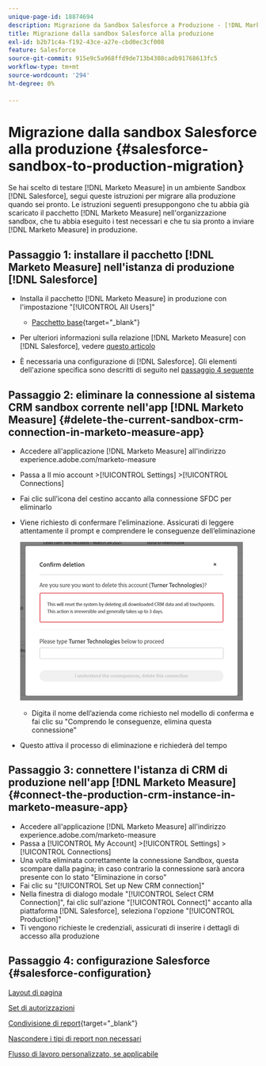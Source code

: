 ```yaml
---
unique-page-id: 18874694
description: Migrazione da Sandbox Salesforce a Produzione - [!DNL Marketo Measure]
title: Migrazione dalla sandbox Salesforce alla produzione
exl-id: b2b71c4a-f192-43ce-a27e-cbd0ec3cf008
feature: Salesforce
source-git-commit: 915e9c5a968ffd9de713b4308cadb91768613fc5
workflow-type: tm+mt
source-wordcount: '294'
ht-degree: 0%

---
```


# Migrazione dalla sandbox Salesforce alla produzione {#salesforce-sandbox-to-production-migration}

Se hai scelto di testare [!DNL Marketo Measure] in un ambiente Sandbox [!DNL Salesforce], segui queste istruzioni per migrare alla produzione quando sei pronto. Le istruzioni seguenti presuppongono che tu abbia già scaricato il pacchetto [!DNL Marketo Measure] nell&#39;organizzazione sandbox, che tu abbia eseguito i test necessari e che tu sia pronto a inviare [!DNL Marketo Measure] in produzione.

## Passaggio 1: installare il pacchetto [!DNL Marketo Measure] nell&#39;istanza di produzione [!DNL Salesforce]

* Installa il pacchetto [!DNL Marketo Measure] in produzione con l&#39;impostazione &quot;[!UICONTROL All Users]&quot;

   * [Pacchetto base](https://appexchange.salesforce.com/appxListingDetail?listingId=a0N3000000B3KLuEAN){target="_blank"}

* Per ulteriori informazioni sulla relazione [!DNL Marketo Measure] con [!DNL Salesforce], vedere [questo articolo](/help/configuration-and-setup/marketo-measure-and-salesforce/how-marketo-measure-and-salesforce-interact.md)
* È necessaria una configurazione di [!DNL Salesforce]. Gli elementi dell&#39;azione specifica sono descritti di seguito nel [passaggio 4 seguente](#salesforce-configuration)

## Passaggio 2: eliminare la connessione al sistema CRM sandbox corrente nell&#39;app [!DNL Marketo Measure] {#delete-the-current-sandbox-crm-connection-in-marketo-measure-app}

* Accedere all&#39;applicazione [!DNL Marketo Measure] all&#39;indirizzo experience.adobe.com/marketo-measure
* Passa a Il mio account >[!UICONTROL Settings] >[!UICONTROL Connections]
* Fai clic sull’icona del cestino accanto alla connessione SFDC per eliminarlo
* Viene richiesto di confermare l&#39;eliminazione. Assicurati di leggere attentamente il prompt e comprendere le conseguenze dell’eliminazione

  ![](assets/salesforce-sandbox-to-production-migration-1.png)

   * Digita il nome dell’azienda come richiesto nel modello di conferma e fai clic su &quot;Comprendo le conseguenze, elimina questa connessione&quot;
* Questo attiva il processo di eliminazione e richiederà del tempo

## Passaggio 3: connettere l&#39;istanza di CRM di produzione nell&#39;app [!DNL Marketo Measure] {#connect-the-production-crm-instance-in-marketo-measure-app}

* Accedere all&#39;applicazione [!DNL Marketo Measure] all&#39;indirizzo experience.adobe.com/marketo-measure
* Passa a [!UICONTROL My Account] >[!UICONTROL Settings] > [!UICONTROL Connections]
* Una volta eliminata correttamente la connessione Sandbox, questa scompare dalla pagina; in caso contrario la connessione sarà ancora presente con lo stato &quot;Eliminazione in corso&quot;
* Fai clic su &quot;[!UICONTROL Set up New CRM connection]&quot;
* Nella finestra di dialogo modale &quot;[!UICONTROL Select CRM Connection]&quot;, fai clic sull&#39;azione &quot;[!UICONTROL Connect]&quot; accanto alla piattaforma [!DNL Salesforce], seleziona l&#39;opzione &quot;[!UICONTROL Production]&quot;
* Ti vengono richieste le credenziali, assicurati di inserire i dettagli di accesso alla produzione

## Passaggio 4: configurazione Salesforce {#salesforce-configuration}

[Layout di pagina](/help/configuration-and-setup/marketo-measure-and-salesforce/page-layout-instructions.md)

[Set di autorizzazioni](/help/configuration-and-setup/marketo-measure-and-salesforce/marketo-measure-permission-sets.md)

[Condivisione di report](https://help.salesforce.com/s/articleView?language=en_US&id=analytics_share_folder.htm&type=0){target="_blank"}

[Nascondere i tipi di report non necessari](/help/configuration-and-setup/marketo-measure-and-salesforce/hiding-unnecessary-report-types.md)

[Flusso di lavoro personalizzato, se applicabile](/help/advanced-marketo-measure-features/custom-revenue-amount/using-a-custom-revenue-amount-field.md)
